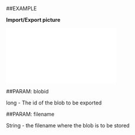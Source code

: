 

##EXAMPLE

**Import/Export picture**

![](../../Examples/vbs/Database.ExportBlobToFile.vbs.txt)







##PARAM: blobid

long - The id of the blob to be exported





##PARAM: filename

String - the filename where the blob is to be stored



